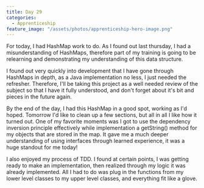 ```yaml
---
title: Day 29
categories:
  - Apprenticeship
feature_image: "/assets/photos/apprenticeship-hero-image.png"
---
```


For today, I had HashMap work to do. As I found out last thursday, I had a misunderstanding of HashMaps,
therefore part of my training is going to be relearning and demonstrating my understanding of this
data structure.

I found out very quickly into development that I have gone through HashMaps in depth, as a Java
implementation no less, I just needed the refresher. Therefore, I'll be taking this project
as a well needed review of the subject so that I have it fully understood, and don't forget about
it's bit and pieces in the future again.

By the end of the day, I had this HashMap in a good spot, working as I'd hoped. Tomorrow I'd like to
clean up a few sections, but all in all I like how it turned out. One of my favorite moments was I
got to use the dependency inversion principle effectively while implementation a getString() method
for my objects that are stored in the map. It gave me a much deeper understanding of using interfaces
through learned experience, it was a huge standout for me today!

I also enjoyed my process of TDD. I found at certain points, I was getting ready to make an implementation,
then realized through my logic it was already implemented. All I had to do was plug in the functions from
my lower level classes to my upper level classes, and everything fit like a glove.
  